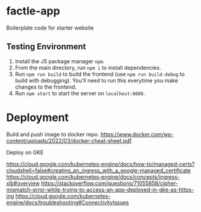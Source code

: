 # factle-app

Boilerplate code for starter website

## Testing Environment

1. Install the JS package manager `npm`.
2. From the main directory, run `npm i` to install dependencies.
3. Run `npm run build` to build the frontend (use `npm run build-debug` to build with debugging). You'll need to run this everytime you make changes to the frontend.
4. Run `npm start` to start the server on `localhost:8080`.

# Deployment

Build and push image to docker repo. https://www.docker.com/wp-content/uploads/2022/03/docker-cheat-sheet.pdf.

Deploy on GKE

https://cloud.google.com/kubernetes-engine/docs/how-to/managed-certs?cloudshell=false#creating_an_ingress_with_a_google-managed_certificate
https://cloud.google.com/kubernetes-engine/docs/concepts/ingress-xlb#overview
https://stackoverflow.com/questions/71055858/cipher-mismatch-error-while-trying-to-access-an-app-deployed-in-gke-as-https-ing
https://cloud.google.com/kubernetes-engine/docs/troubleshooting#ConnectivityIssues
